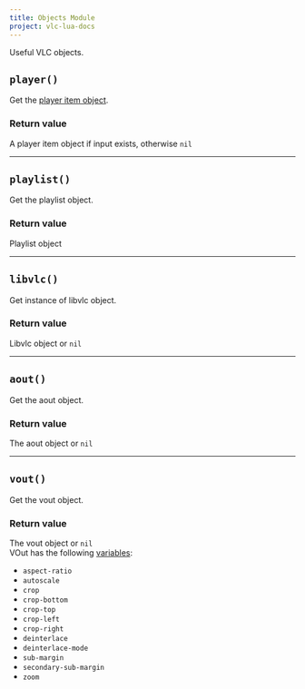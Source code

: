 ```yaml
---
title: Objects Module
project: vlc-lua-docs
---
```

Useful VLC objects.


## `player()`
Get the [player item object](/vlc-lua-docs/m/player/#item).

### Return value
A player item object if input exists, otherwise `nil`

----
## `playlist()`
Get the playlist object.

### Return value
Playlist object

----
## `libvlc()`
Get instance of libvlc object.

### Return value
Libvlc object or `nil`

----
## `aout()`
Get the aout object.

### Return value
The aout object or `nil`

----
## `vout()`
Get the vout object.

### Return value
The vout object or `nil`  
VOut has the following [variables](/vlc-lua-docs/m/var):
- `aspect-ratio`
- `autoscale`
- `crop`
- `crop-bottom`
- `crop-top`
- `crop-left`
- `crop-right`
- `deinterlace`
- `deinterlace-mode`
- `sub-margin`
- `secondary-sub-margin`
- `zoom`